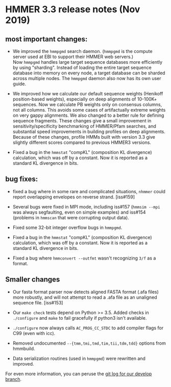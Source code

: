 # HMMER 3.3 release notes (Nov 2019)


## most important changes:

* We improved the `hmmpgmd` search daemon. (`hmmpgmd` is the compute
  server used at EBI to support their HMMER web servers.)  
  Now `hmmpgmd` handles large target sequence databases more
  efficiently by using "sharding". Instead of loading the entire
  target sequence database into memory on every node, a target
  database can be sharded across multiple nodes. The `hmmpgmd` daemon
  also now has its own user guide.

* We improved how we calculate our default sequence weights (Henikoff
  position-based weights), especially on deep alignments of 10-100K+
  sequences. Now we calculate PB weights only on consensus columns,
  not all columns. This avoids some cases of artifactually extreme
  weights on very gappy alignments. We also changed to a better rule
  for defining sequence fragments.  These changes give a small
  improvement in sensitivity/specificity benchmarking of HMMER/Pfam
  searches, and substantial speed improvements in building profiles on
  deep alignments. Because of these changes, profile HMMs built with
  version 3.3 give slightly different scores compared to previous
  HMMER3 versions.

* Fixed a bug in the `hmmstat` "compKL" (composition KL divergence)
  calculation, which was off by a constant. Now it is reported as a
  standard KL divergence in bits.


## bug fixes:

* fixed a bug where in some rare and complicated situations, `nhmmer`
  could report overlapping envelopes on reverse strand. [iss#159]

* Several bugs were fixed in MPI mode, including iss#157 (`hmmsim
  --mpi` was always segfaulting, even on simple examples) and iss#154
  (problems in `hmmscan` that were corrupting output data).

* Fixed some 32-bit integer overflow bugs in `hmmpgmd`. 

* Fixed a bug in the `hmmstat` "compKL" (composition KL divergence)
  calculation, which was off by a constant. Now it is reported as a
  standard KL divergence in bits.

* Fixed a bug where `hmmconvert --outfmt` wasn't recognizing `3/f` as
  a format.


## Smaller changes

* Our fasta format parser now detects aligned FASTA format (.afa
  files) more robustly, and will not attempt to read a .afa file as an
  unaligned sequence file. [iss#153]

* Our `make check` tests depend on Python >= 3.5. Added checks in
  `./configure` and `make` to fail gracefully if python3 isn't available.

* `./configure` now always calls `AC_PROG_CC_STDC` to add compiler flags
  for C99 (even with icc).

* Removed undocumented `--{tmm,tmi,tmd,tim,tii,tdm,tdd}` options from
  hmmbuild.

* Data serialization routines (used in `hmmpgmd`) were rewritten and
  improved.


For even more information, you can peruse the
[git log for our develop branch](https://github.com/EddyRivasLab/hmmer/commits/develop).


